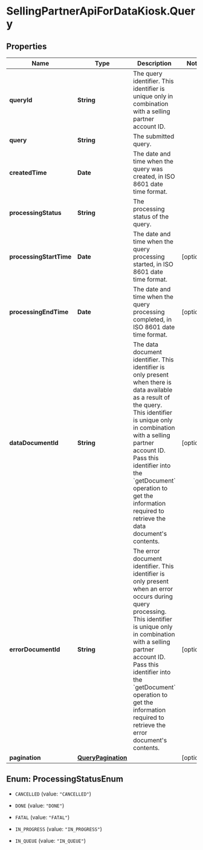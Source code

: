 # SellingPartnerApiForDataKiosk.Query

## Properties

Name | Type | Description | Notes
------------ | ------------- | ------------- | -------------
**queryId** | **String** | The query identifier. This identifier is unique only in combination with a selling partner account ID. | 
**query** | **String** | The submitted query. | 
**createdTime** | **Date** | The date and time when the query was created, in ISO 8601 date time format. | 
**processingStatus** | **String** | The processing status of the query. | 
**processingStartTime** | **Date** | The date and time when the query processing started, in ISO 8601 date time format. | [optional] 
**processingEndTime** | **Date** | The date and time when the query processing completed, in ISO 8601 date time format. | [optional] 
**dataDocumentId** | **String** | The data document identifier. This identifier is only present when there is data available as a result of the query. This identifier is unique only in combination with a selling partner account ID. Pass this identifier into the &#x60;getDocument&#x60; operation to get the information required to retrieve the data document&#39;s contents. | [optional] 
**errorDocumentId** | **String** | The error document identifier. This identifier is only present when an error occurs during query processing. This identifier is unique only in combination with a selling partner account ID. Pass this identifier into the &#x60;getDocument&#x60; operation to get the information required to retrieve the error document&#39;s contents. | [optional] 
**pagination** | [**QueryPagination**](QueryPagination.md) |  | [optional] 



## Enum: ProcessingStatusEnum


* `CANCELLED` (value: `"CANCELLED"`)

* `DONE` (value: `"DONE"`)

* `FATAL` (value: `"FATAL"`)

* `IN_PROGRESS` (value: `"IN_PROGRESS"`)

* `IN_QUEUE` (value: `"IN_QUEUE"`)




